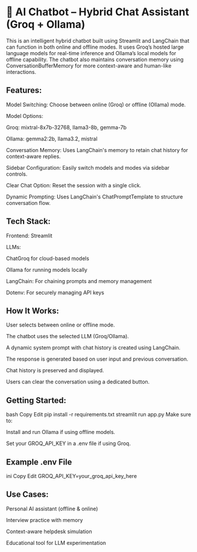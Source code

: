 # 🤖 AI Chatbot – Hybrid Chat Assistant (Groq + Ollama)
This is an intelligent hybrid chatbot built using Streamlit and LangChain that can function in both online and offline modes. It uses Groq’s hosted large language models for real-time inference and Ollama’s local models for offline capability. The chatbot also maintains conversation memory using ConversationBufferMemory for more context-aware and human-like interactions.

## Features:
Model Switching: Choose between online (Groq) or offline (Ollama) mode.

Model Options:

Groq: mixtral-8x7b-32768, llama3-8b, gemma-7b

Ollama: gemma2:2b, llama3.2, mistral

Conversation Memory: Uses LangChain's memory to retain chat history for context-aware replies.

Sidebar Configuration: Easily switch models and modes via sidebar controls.

Clear Chat Option: Reset the session with a single click.

Dynamic Prompting: Uses LangChain's ChatPromptTemplate to structure conversation flow.

## Tech Stack:
Frontend: Streamlit

LLMs:

ChatGroq for cloud-based models

Ollama for running models locally

LangChain: For chaining prompts and memory management

Dotenv: For securely managing API keys

## How It Works:
User selects between online or offline mode.

The chatbot uses the selected LLM (Groq/Ollama).

A dynamic system prompt with chat history is created using LangChain.

The response is generated based on user input and previous conversation.

Chat history is preserved and displayed.

Users can clear the conversation using a dedicated button.

## Getting Started:
bash
Copy
Edit
pip install -r requirements.txt
streamlit run app.py
Make sure to:

Install and run Ollama if using offline models.

Set your GROQ_API_KEY in a .env file if using Groq.

## Example .env File
ini
Copy
Edit
GROQ_API_KEY=your_groq_api_key_here
## Use Cases:
Personal AI assistant (offline & online)

Interview practice with memory

Context-aware helpdesk simulation

Educational tool for LLM experimentation
